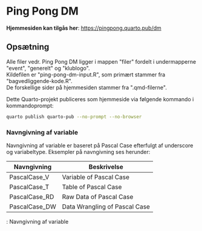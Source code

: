 # Ping Pong DM

**Hjemmesiden kan tilgås her**: https://pingpong.quarto.pub/dm

## Opsætning

Alle filer vedr. Ping Pong DM ligger i mappen "filer" fordelt i undermapperne "event", "generelt" og "klublogo".\
Kildefilen er "ping-pong-dm-input.R", som primært stammer fra "bagvedliggende-kode.R".\
De forskellige sider på hjemmesiden stammer fra ".qmd-filerne".

Dette Quarto-projekt publiceres som hjemmeside via følgende kommando i kommandoprompt:

``` bash
quarto publish quarto-pub --no-prompt --no-browser
```

### Navngivning af variable

Navngivning af variable er baseret på Pascal Case efterfulgt af underscore og variabeltype. Eksempler på navngivning ses herunder:

| Navngivning   | Beskrivelse                   |
|---------------|-------------------------------|
| PascalCase_V  | Variable of Pascal Case       |
| PascalCase_T  | Table of Pascal Case          |
| PascalCase_RD | Raw Data of Pascal Case       |
| PascalCase_DW | Data Wrangling of Pascal Case |

: Navngivning af variable